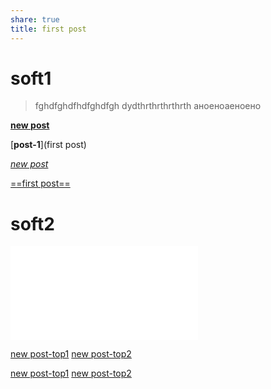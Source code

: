 ```yaml
---
share: true
title: first post
---
```



# soft1

>fghdfghdfhdfghdfgh
>dydthrthrthrthrth
>аноеноаеноено


[**new post**](./wiki/post-G2.md)

[**post-1**](first post)

[*new post*](./wiki/post-G2.md)

[==first post==](post-1.md)
   





# soft2

![top1](new%20post.md#top1)



[new post-top1](new%20post.md#top1)
[new post-top2](new%20post.md#top2)

[new post-top1](INBOX/new%20post.md#top1)
[new post-top2](INBOX/new%20post.md#top2)

